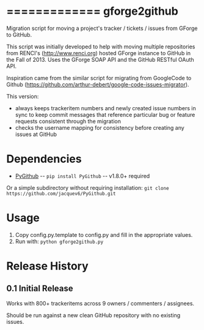 =============
gforge2github
=============

Migration script for moving a project's tracker / tickets / issues from GForge to GitHub.

This script was initially developed to help with moving multiple repositories from RENCI's (http://www.renci.org) hosted GForge instance to GitHub in the Fall of 2013.  Uses the GForge SOAP API and the GitHub RESTful OAuth API.

Inspiration came from the similar script for migrating from GoogleCode to Github (https://github.com/arthur-debert/google-code-issues-migrator).

This version:

 - always keeps trackeritem numbers and newly created issue numbers in sync to keep commit messages that reference particular bug or feature requests consistent through the migration
 - checks the username mapping for consistency before creating any issues at GitHub

Dependencies
============

 * [PyGithub](https://github.com/jacquev6/PyGithub/) -- `pip install PyGithub` -- v1.8.0+ required

 Or a simple subdirectory without requiring installation: `git clone https://github.com/jacquev6/PyGithub.git`

Usage
=====

1. Copy config.py.template to config.py and fill in the appropriate values.
2. Run with: ```python gforge2github.py```

Release History
===============

0.1 **Initial Release**
-----------------------

Works with 800+ trackeritems across 9 owners / commenters / assignees.

Should be run against a new clean GitHub repository with no existing issues.
